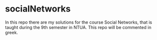 # socialNetworks

In this repo there are my solutions for the course Social Networks, that is taught during the 9th semester in NTUA. This repo will be commented in greek. 
